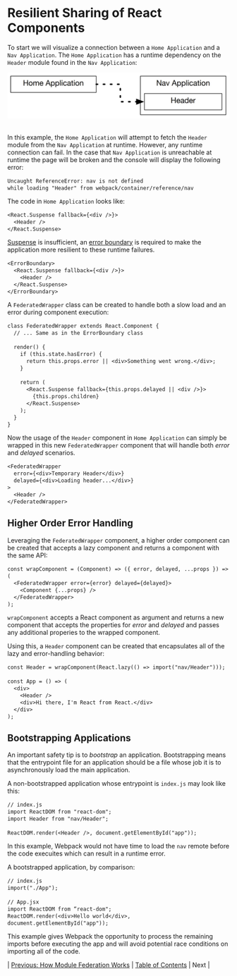 # Resilient Sharing of React Components
To start we will visualize a connection between a `Home Application` and a `Nav Application`. The `Home Application` has a runtime dependency on the `Header` module found in the `Nav Application`:

![Federated applications example](./example-federated-applications.JPG)
<br /><br />

In this example, the `Home Application` will attempt to fetch the `Header` module from the `Nav Application` at runtime. However, any runtime connection can fail. In the case that `Nav Application` is unreachable at runtime the page will be broken and the console will display the following error:

```console
Uncaught ReferenceError: nav is not defined
while loading "Header" from webpack/container/reference/nav 
```

The code in `Home Application` looks like:
```JSX
<React.Suspense fallback={<div />}>
  <Header />
</React.Suspense> 
```

[Suspense](https://reactjs.org/docs/concurrent-mode-suspense.html) is insufficient, an [error boundary](https://reactjs.org/docs/error-boundaries.html) is required to make the application more resilient to these runtime failures.

```JSX
<ErrorBoundary>
  <React.Suspense fallback={<div />}>
    <Header />
  </React.Suspense>
</ErrorBoundary>
```

A `FederatedWrapper` class can be created to handle both a slow load and an error during component execution:
```JSX
class FederatedWrapper extends React.Component {
  // ... Same as in the ErrorBoundary class

  render() {
    if (this.state.hasError) {
      return this.props.error || <div>Something went wrong.</div>;
    }

    return (
      <React.Suspense fallback={this.props.delayed || <div />}>
        {this.props.children}
      </React.Suspense>
    );
  }
}
```

Now the usage of the `Header` component in `Home Application` can simply be wrapped in this new `FederatedWrapper` component that will handle both _error_ and _delayed_ scenarios.
```JSX
<FederatedWrapper
  error={<div>Temporary Header</div>}
  delayed={<div>Loading header...</div>}
>
  <Header />
</FederatedWrapper>
```

## Higher Order Error Handling
Leveraging the `FederatedWrapper` component, a higher order component can be created that accepts a lazy component and returns a component with the same API:
```JSX
const wrapComponent = (Component) => ({ error, delayed, ...props }) => (
  <FederatedWrapper error={error} delayed={delayed}>
    <Component {...props} />
  </FederatedWrapper>
);
```

`wrapComponent` accepts a React component as argument and returns a new component that accepts the properties for _error_ and _delayed_ and passes any additional properies to the wrapped component.

Using this, a `Header` component can be created that encapsulates all of the lazy and error-handling behavior:
```JSX
const Header = wrapComponent(React.lazy(() => import("nav/Header")));

const App = () => (
  <div>
    <Header />
    <div>Hi there, I'm React from React.</div>
  </div>
);
```

## Bootstrapping Applications
An important safety tip is to _bootstrap_ an application. Bootstrapping means that the entrypoint file for an application should be a file whose job it is to asynchronously load the main application.

A non-bootstrapped application whose entrypoint is `index.js` may look like this:
```JSX
// index.js
import ReactDOM from "react-dom";
import Header from "nav/Header";

ReactDOM.render(<Header />, document.getElementById("app"));
```

In this example, Webpack would not have time to load the `nav` remote before the code execuites which can result in a runtime error.

A bootstrapped application, by comparison:
```JSX
// index.js
import("./App");

// App.jsx
import ReactDOM from “react-dom";
ReactDOM.render(<div>Hello world</div>, document.getElementById("app"));
```

This example gives Webpack the opportunity to process the remaining imports before executing the app and will avoid potential race conditions on importing all of the code.

| [Previous: How Module Federation Works](../03/README.md) | [Table of Contents](../README.md#table-of-contents) | Next |
